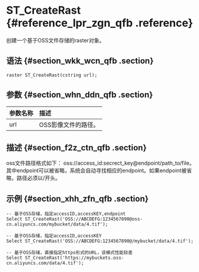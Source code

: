 # ST\_CreateRast {#reference_lpr_zgn_qfb .reference}

创建一个基于OSS文件存储的raster对象。

## 语法 {#section_wkk_wcn_qfb .section}

```
raster ST_CreateRast(cstring url);
```

## 参数 {#section_whn_ddn_qfb .section}

|参数名称|描述|
|:---|:-|
|url|OSS影像文件的路径。|

## 描述 {#section_f2z_ctn_qfb .section}

oss文件路径格式如下： oss://access\_id:secrect\_key@endpoint/path\_to/file。 其中endpoint可以被省略，系统会自动寻找相应的endpoint。如果endpoint被省略，路径必须以/开头。

## 示例 {#section_xhh_zfn_qfb .section}

```
-- 基于OSS存储，指定accessID,accessKEY,endpoint
Select ST_CreateRast('OSS://ABCDEFG:1234567890@oss-cn.aliyuncs.com/mybucket/data/4.tif');

-- 基于OSS存储，指定accessID,accessKEY
Select ST_CreateRast('OSS://ABCDEFG:1234567890@/mybucket/data/4.tif');

-- 基于OSS存储，直接指定https形式的URL，该模式性能较差
Select ST_CreateRast('https://mybuckets.oss-cn.aliyuncs.com/data/4.tif');
```

